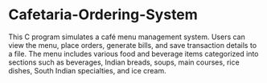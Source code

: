 # Cafetaria-Ordering-System
This C program simulates a café menu management system. Users can view the menu, place orders, generate bills, and save transaction details to a file. The menu includes various food and beverage items categorized into sections such as beverages, Indian breads, soups, main courses, rice dishes, South Indian specialties, and ice cream.
